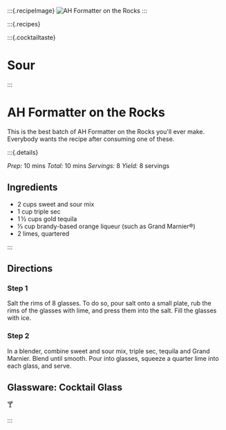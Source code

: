 :::{.recipeImage}
![AH Formatter on the Rocks](https://images.unsplash.com/photo-1556855810-ac404aa91e85?ixid=MXwxMjA3fDB8MHxwaG90by1wYWdlfHx8fGVufDB8fHw%3D&ixlib=rb-1.2.1&auto=format&fit=crop&w=1868&q=80)
:::

:::{.recipes}

:::{.cocktailtaste}

# Sour

:::

# AH Formatter on the Rocks

This is the best batch of AH Formatter on the Rocks you'll ever make. Everybody wants the recipe after consuming one of these.

:::{.details}

*Prep:* 10 mins *Total:* 10 mins *Servings:* 8 *Yield:* 8 servings

## Ingredients

- 2 cups sweet and sour mix
- 1 cup triple sec
- 1 ½ cups gold tequila
- ⅓ cup brandy-based orange liqueur (such as Grand Marnier®)
- 2 limes, quartered

:::

## Directions

### Step 1
Salt the rims of 8 glasses. To do so, pour salt onto a small plate, rub the rims of the glasses with lime, and press them into the salt. Fill the glasses with ice.

### Step 2
In a blender, combine sweet and sour mix, triple sec, tequila and Grand Marnier. Blend until smooth. Pour into glasses, squeeze a quarter lime into each glass, and serve.

## Glassware: **Cocktail Glass**

🍸

:::